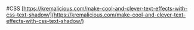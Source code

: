 #CSS
[https://kremalicious.com/make-cool-and-clever-text-effects-with-css-text-shadow/](https://kremalicious.com/make-cool-and-clever-text-effects-with-css-text-shadow/)
